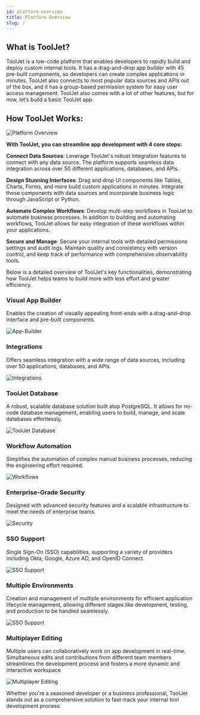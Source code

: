 ```yaml
---
id: platform-overview
title: Platform Overview
slug: /
---
```

<div style={{paddingTop:'24px', paddingBottom:'24px'}}>

## What is ToolJet?

ToolJet is a low-code platform that enables developers to rapidly build and deploy custom internal tools. It has a drag-and-drop app builder with 45 pre-built components, so developers can create complex applications in minutes. ToolJet also connects to most popular data sources and APIs out of the box, and it has a group-based permission system for easy user access management. ToolJet also comes with a lot of other features, but for now, let’s build a basic ToolJet app.

</div>

<div style={{paddingTop:'24px', paddingBottom:'24px'}}>

## How ToolJet Works:

<div style={{textAlign: 'center'}}>
    <img style={{ border:'0', marginBottom:'15px', borderRadius:'5px', boxShadow: '0px 1px 3px rgba(0, 0, 0, 0.2)' }} className="screenshot-full" src="/img/platform-overview/platform-overview-v2.png" alt="Platform Overview" />
</div>

**With ToolJet, you can streamline app development with 4 core steps:** <br/>

**Connect Data Sources**: Leverage ToolJet's robust integration features to connect with any data source. The platform supports seamless data integration across over 50 different applications, databases, and APIs.

**Design Stunning Interfaces**: Drag and drop UI components like Tables, Charts, Forms, and more build custom applications in minutes. Integrate these components with data sources and incorporate business logic through JavaScript or Python.

**Automate Complex Workflows**: Develop multi-step workflows in ToolJet to automate business processes. In addition to building and automating workflows, ToolJet allows for easy integration of these workflows within your applications.

**Secure and Manage**: Secure your internal tools with detailed permissions settings and audit logs. Maintain quality and consistency with version control, and keep track of performance with comprehensive observability tools.

</div>

<div style={{paddingBottom:'24px'}}>

Below is a detailed overview of ToolJet's key functionalities, demonstrating how ToolJet helps teams to build more with less effort and greater efficiency. 

### Visual App Builder
Enables the creation of visually appealing front-ends with a drag-and-drop interface and pre-built components. 

<div style={{textAlign: 'center'}}>
    <img  className="screenshot-full" src="/img/platform-overview/app-builder.png" alt="App-Builder" />
</div>

</div>

<div style={{paddingTop:'24px', paddingBottom:'24px'}}>

### Integrations
Offers seamless integration with a wide range of data sources, including over 50 applications, databases, and APIs. 

<div style={{textAlign: 'center'}}>
    <img style={{}} className="screenshot-full" src="/img/platform-overview/integrations-v2.png" alt="Integrations" />
</div>

</div>

<div style={{paddingTop:'24px', paddingBottom:'24px'}}>

### ToolJet Database
A robust, scalable database solution built atop PostgreSQL. It allows for no-code database management, enabling users to build, manage, and scale databases effortlessly.

<div style={{textAlign: 'center'}}>
    <img style={{ border:'0'}} className="screenshot-full" src="/img/platform-overview/tooljet-db.png" alt="ToolJet Database" />
</div>

</div>

<div style={{paddingTop:'24px', paddingBottom:'24px'}}>

### Workflow Automation
Simplifies the automation of complex manual business processes, reducing the engineering effort required. 
<!-- This feature is particularly useful for streamlining enterprise workflows and improving operational efficiency. -->

<div style={{textAlign: 'center'}}>
    <img style={{ border:'0'}} className="screenshot-full" src="/img/platform-overview/workflows.png" alt="Workflows" />
</div>

</div>

<div style={{paddingTop:'24px', paddingBottom:'24px'}}>

### Enterprise-Grade Security
Designed with advanced security features and a scalable infrastructure to meet the needs of enterprise teams. 
<!-- This ensures the protection of sensitive data and the reliability of the platform in handling large-scale applications. -->

<div style={{textAlign: 'center'}}>
    <img style={{ border:'0', borderRadius:'5px'}} className="screenshot-full" src="/img/platform-overview/security-v2.png" alt="Security" />
</div>

</div>

<div style={{paddingTop:'24px', paddingBottom:'24px'}}>

### SSO Support

Single Sign-On (SSO) capabilities, supporting a variety of providers including Okta, Google, Azure AD, and OpenID Connect. 

<div style={{textAlign: 'center'}}>
    <img style={{ border:'0', borderRadius:'5px'}} className="screenshot-full" src="/img/platform-overview/sso-v2.png" alt="SSO Support" />
</div>

</div>

<div style={{paddingTop:'24px', paddingBottom:'24px'}}>

### Multiple Environments
Creation and management of multiple environments for efficient application lifecycle management, allowing different stages like development, testing, and production to be handled seamlessly.

<div style={{textAlign: 'center'}}>
    <img style={{ border:'0', borderRadius:'5px'}} className="screenshot-full" src="/img/platform-overview/multi-environment.png" alt="SSO Support" />
</div>

</div>

<div style={{paddingTop:'24px', paddingBottom:'24px'}}>

### Multiplayer Editing

Multiple users can collaboratively work on app development in real-time. Simultaneous edits and contributions from different team members streamlines the development process and fosters a more dynamic and interactive workspace

<div style={{textAlign: 'center'}}>
    <img style={{ border:'0', marginBottom: '15px' }} className="screenshot-full" src="/img/platform-overview/multiplayer.png" alt="Multiplayer Editing" />
</div>

</div>

Whether you're a seasoned developer or a business professional, ToolJet stands out as a comprehensive solution to fast-track your internal tool development process. 